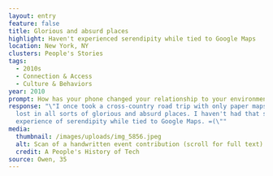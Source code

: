 ```yaml
---
layout: entry
feature: false
title: Glorious and absurd places
highlight: Haven't experienced serendipity while tied to Google Maps
location: New York, NY
clusters: People's Stories
tags:
  - 2010s
  - Connection & Access
  - Culture & Behaviors
year: 2010
prompt: How has your phone changed your relationship to your environment?
response: "\"I once took a cross-country road trip with only paper maps, I got
  lost in all sorts of glorious and absurd places. I haven't had that same
  experience of serendipity while tied to Google Maps. =(\""
media:
  thumbnail: /images/uploads/img_5856.jpeg
  alt: Scan of a handwritten event contribution (scroll for full text)
  credit: A People's History of Tech
source: Owen, 35
---
```

